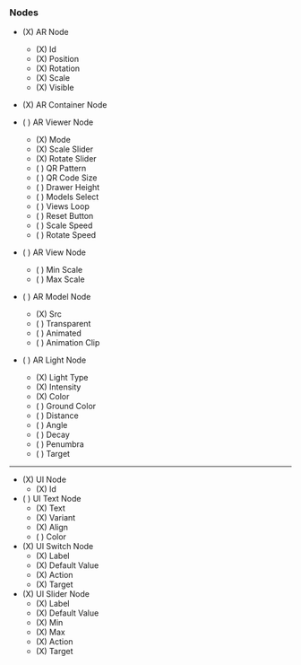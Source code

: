 


### Nodes
- (X) AR Node
    - (X) Id
    - (X) Position
    - (X) Rotation
    - (X) Scale
    - (X) Visible
- (X) AR Container Node
- ( ) AR Viewer Node
    - (X) Mode
    - (X) Scale Slider
    - (X) Rotate Slider
    - ( ) QR Pattern
    - ( ) QR Code Size
    - ( ) Drawer Height
    - ( ) Models Select
    - ( ) Views Loop
    - ( ) Reset Button
    - ( ) Scale Speed
    - ( ) Rotate Speed
- ( ) AR View Node
    - ( ) Min Scale
    - ( ) Max Scale
- ( ) AR Model Node
    - (X) Src
    - ( ) Transparent
    - ( ) Animated
    - ( ) Animation Clip

- ( ) AR Light Node
    - (X) Light Type
    - (X) Intensity
    - (X) Color
    - ( ) Ground Color
    - ( ) Distance
    - ( ) Angle
    - ( ) Decay
    - ( ) Penumbra
    - ( ) Target
---
- (X) UI Node
    - (X) Id
- ( ) UI Text Node
    - (X) Text
    - (X) Variant
    - (X) Align
    - ( ) Color
- (X) UI Switch Node
    - (X) Label
    - (X) Default Value
    - (X) Action
    - (X) Target
- (X) UI Slider Node
    - (X) Label
    - (X) Default Value
    - (X) Min
    - (X) Max
    - (X) Action
    - (X) Target